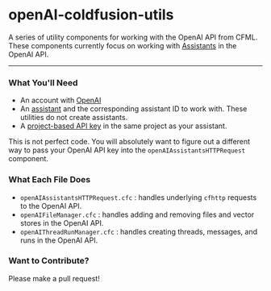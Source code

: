 # openAI-coldfusion-utils
A series of utility components for working with the OpenAI API from CFML. These components currently focus on working with [Assistants](https://platform.openai.com/docs/assistants/overview) in the OpenAI API.

---

### What You'll Need

- An account with [OpenAI](https://platform.openAI.com)
- An [assistant](https://platform.openai.com/docs/assistants/overview) and the corresponding assistant ID to work with. These utilities do not create assistants.
- A [project-based API key](https://platform.openai.com/api-keys) in the same project as your assistant.

This is not perfect code. You will absolutely want to figure out a different way to pass your OpenAI API key into the ```openAIAssistantsHTTPRequest``` component.

### What Each File Does

- ```openAIAssistantsHTTPRequest.cfc``` : handles underlying ```cfhttp``` requests to the OpenAI API.
- ```openAIFileManager.cfc``` : handles adding and removing files and vector stores in the OpenAI API.
- ```openAIThreadRunManager.cfc``` : handles creating threads, messages, and runs in the OpenAI API.

### Want to Contribute?

Please make a pull request!